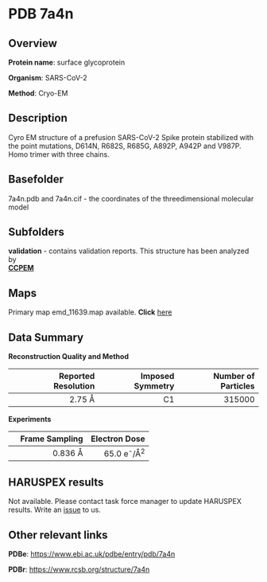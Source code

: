 # PDB 7a4n

## Overview

**Protein name**: surface glycoprotein

**Organism**: SARS-CoV-2

**Method**: Cryo-EM

## Description

Cyro EM structure of a prefusion SARS-CoV-2 Spike protein stabilized with the point mutations, D614N, R682S, R685G, A892P, A942P and V987P. Homo trimer with three chains.

## Basefolder

7a4n.pdb and 7a4n.cif - the coordinates of the threedimensional molecular model

## Subfolders





**validation** - contains validation reports. This structure has been analyzed by <br>     [**CCPEM**](https://github.com/thorn-lab/coronavirus_structural_task_force/tree/master/pdb/surface_glycoprotein/SARS-CoV-2/7a4n/validation/ccpem-validation)



## Maps

Primary map emd_11639.map available. **Click** [here](http://ftp.wwpdb.org/pub/emdb/structures/EMD-11639/map/) 

## Data Summary
**Reconstruction Quality and Method**

|   | Reported Resolution | Imposed Symmetry | Number of Particles |
|---|-------------:|----------------:|--------------:|
|   |2.75 Å|C1|315000|

**Experiments**

|   | Frame Sampling | Electron Dose |
|---|-------------:|----------------:|
|   |0.836 Å|65.0 e<sup>-</sup>/Å<sup>2</sup>|

## HARUSPEX results

Not available. Please contact task force manager to update HARUSPEX results. Write an [issue](https://github.com/thorn-lab/coronavirus_structural_task_force/issues) to us.

## Other relevant links 
**PDBe**:  https://www.ebi.ac.uk/pdbe/entry/pdb/7a4n
 
**PDBr**: https://www.rcsb.org/structure/7a4n 
